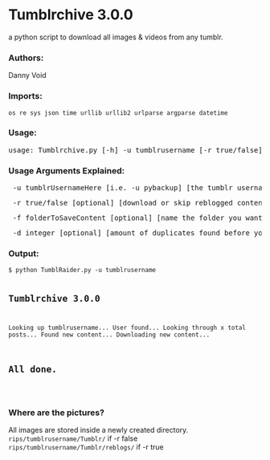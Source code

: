 # Tumblrchive 3.0.0
a python script to download all images & videos from any tumblr.

<h3>Authors:</h3>
Danny Void

<h3>Imports:</h3>
<code>os re sys json time urllib urllib2 urlparse argparse datetime</code>

<h3>Usage:</h3>
<pre>usage: Tumblrchive.py [-h] -u tumblrusername [-r true/false] [-f foldertosavecontent] [-d 20]</pre>

<h3>Usage Arguments Explained:</h3>
<pre> -u tumblrUsernameHere [i.e. -u pybackup] [the tumblr username, excluding .tumblr.com]</pre>
<pre> -r true/false [optional] [download or skip reblogged content]</pre>
<pre> -f folderToSaveContent [optional] [name the folder you want content to be saved in]</pre>
<pre> -d integer [optional] [amount of duplicates found before you stop checking for new images]</pre>

<h3>Output:</h3>
<pre><code>$ python TumblRaider.py -u tumblrusername

Tumblrchive 3.0.0
-------------------------------
Looking up tumblrusername...
User found...
Looking through x total posts...
Found new content...
Downloading new content...

All done.
-------------------------------
</code></pre>

<h3>Where are the pictures?</h3>
All images are stored inside a newly created directory.<br />
<code>rips/tumblrusername/Tumblr/</code> if -r false<br />
<code>rips/tumblrusername/Tumblr/reblogs/</code> if -r true
